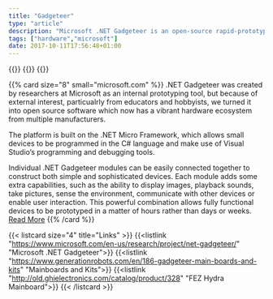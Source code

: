 ```yaml
---
title: "Gadgeteer"
type: "article"
description: "Microsoft .NET Gadgeteer is an open-source rapid-prototyping standard for building small electronic devices using the Microsoft .NET Micro Framework and Microsoft Visual Studio/Visual C# Express. The Gadgeteer platform centers around a Gadgeteer mainboard with a microcontroller running the .NET Micro Framework."
tags: ["hardware","microsoft"]
date: 2017-10-11T17:56:48+01:00
---
```


{{<card size="4" small="Wikipedia" style="info">}}
{{<description>}}
{{</card>}}

{{% card size="8" small="microsoft.com" %}}
.NET Gadgeteer was created by researchers at Microsoft as an internal prototyping tool, but because of external interest, particualrly from educators and hobbyists, we turned it into open source software which now has a vibrant hardware ecosystem from multiple manufacturers.

The platform is built on the .NET Micro Framework, which allows small devices to be programmed in the C# language and make use of Visual Studio’s programming and debugging tools.

Individual .NET Gadgeteer modules can be easily connected together to construct both simple and sophisticated devices. Each module adds some extra capabilities, such as the ability to display images, playback sounds, take pictures, sense the environment, communicate with other devices or enable user interaction. This powerful combination allows fully functional devices to be prototyped in a matter of hours rather than days or weeks. [Read More](https://www.microsoft.com/en-us/research/project/net-gadgeteer/)
{{% /card %}}

{{< listcard size="4" title="Links" >}}
    {{<listlink "https://www.microsoft.com/en-us/research/project/net-gadgeteer/" "Microsoft .NET Gadgeteer">}}
    {{<listlink "https://www.generationrobots.com/en/186-gadgeteer-main-boards-and-kits" "Mainboards and Kits">}}
    {{<listlink "http://old.ghielectronics.com/catalog/product/328" "FEZ Hydra Mainboard">}}
{{< /listcard >}}